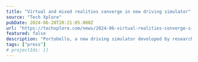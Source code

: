 ```yaml
---
title: "Virtual and mixed realities converge in new driving simulator"
source: "Tech Xplore"
pubDate: 2024-06-20T20:21:05.000Z
url: "https://techxplore.com/news/2024-06-virtual-realities-converge-simulator.html"
featured: false
description: "Portobello, a new driving simulator developed by researchers at Cornell Tech, blends virtual and mixed realities, enabling both drivers and passengers to see virtual objects overlaid in the real world."
tags: ["press"]
# projectIds: []
---
```


<!-- You can add additional content about this media mention here if needed -->
